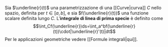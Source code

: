 Sia $\underline{r}(t)$ una parametrizzazione di una [[Curve|curva]] $C$ nello spazio, definita per $t \in [a,b]$, e sia $f(\underline{r}(t))$ una funzione scalare definita lungo $C$.
L'**integrale di linea di prima specie** è definito come
$$\int_Cf(\underline{r})ds=\int_a^bf(\underline{r}(t))\cdot|\underline{r}'(t)|dt$$
Per le applicazioni geometriche vedere [[Formule integrali|qui]].
